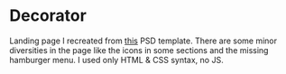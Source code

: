 # Decorator
Landing page I recreated from [this](https://html.design/download/artpro-paint-psd-template/?fbclid=IwAR2FukuF3J5oRsbwDA-tG0rjMOqJU_zylzOZGaHWDXGN5Ut6svytlzI75nw) PSD template.
There are some minor diversities in the page like the icons in some sections and the missing hamburger menu.
I used only HTML & CSS syntax, no JS.
